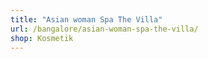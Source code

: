 ```yaml
---
title: "Asian woman Spa The Villa"
url: /bangalore/asian-woman-spa-the-villa/
shop: Kosmetik
---
```

